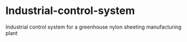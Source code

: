 # Industrial-control-system
Industrial control system for a greenhouse nylon sheeting manufacturing plant
